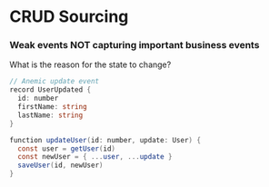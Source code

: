 # CRUD Sourcing

### Weak events NOT capturing important business events

What is the reason for the state to change?

```cs {none|1-6|9|all}
// Anemic update event
record UserUpdated {
  id: number
  firstName: string
  lastName: string
}

function updateUser(id: number, update: User) {
  const user = getUser(id)
  const newUser = { ...user, ...update }
  saveUser(id, newUser)
}
```
